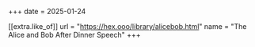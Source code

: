 +++
date = 2025-01-24

[[extra.like_of]]
url = "https://hex.ooo/library/alicebob.html"
name = "The Alice and Bob After Dinner Speech"
+++

